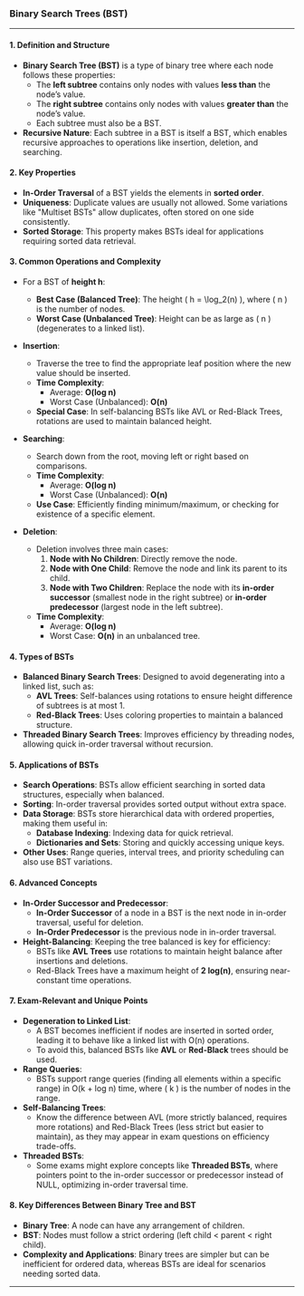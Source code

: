 ### Binary Search Trees (BST) 
---

#### 1. **Definition and Structure**
   - **Binary Search Tree (BST)** is a type of binary tree where each node follows these properties:
     - The **left subtree** contains only nodes with values **less than** the node’s value.
     - The **right subtree** contains only nodes with values **greater than** the node’s value.
     - Each subtree must also be a BST.
   - **Recursive Nature**: Each subtree in a BST is itself a BST, which enables recursive approaches to operations like insertion, deletion, and searching.

#### 2. **Key Properties**
   - **In-Order Traversal** of a BST yields the elements in **sorted order**.
   - **Uniqueness**: Duplicate values are usually not allowed. Some variations like "Multiset BSTs" allow duplicates, often stored on one side consistently.
   - **Sorted Storage**: This property makes BSTs ideal for applications requiring sorted data retrieval.

#### 3. **Common Operations and Complexity**
   - For a BST of **height h**:
     - **Best Case (Balanced Tree)**: The height \( h = \log_2(n) \), where \( n \) is the number of nodes.
     - **Worst Case (Unbalanced Tree)**: Height can be as large as \( n \) (degenerates to a linked list).

   - **Insertion**:
     - Traverse the tree to find the appropriate leaf position where the new value should be inserted.
     - **Time Complexity**: 
       - Average: **O(log n)**
       - Worst Case (Unbalanced): **O(n)**
     - **Special Case**: In self-balancing BSTs like AVL or Red-Black Trees, rotations are used to maintain balanced height.

   - **Searching**:
     - Search down from the root, moving left or right based on comparisons.
     - **Time Complexity**: 
       - Average: **O(log n)**
       - Worst Case (Unbalanced): **O(n)**
     - **Use Case**: Efficiently finding minimum/maximum, or checking for existence of a specific element.

   - **Deletion**:
     - Deletion involves three main cases:
       1. **Node with No Children**: Directly remove the node.
       2. **Node with One Child**: Remove the node and link its parent to its child.
       3. **Node with Two Children**: Replace the node with its **in-order successor** (smallest node in the right subtree) or **in-order predecessor** (largest node in the left subtree).
     - **Time Complexity**:
       - Average: **O(log n)**
       - Worst Case: **O(n)** in an unbalanced tree.

#### 4. **Types of BSTs**
   - **Balanced Binary Search Trees**: Designed to avoid degenerating into a linked list, such as:
     - **AVL Trees**: Self-balances using rotations to ensure height difference of subtrees is at most 1.
     - **Red-Black Trees**: Uses coloring properties to maintain a balanced structure.
   - **Threaded Binary Search Trees**: Improves efficiency by threading nodes, allowing quick in-order traversal without recursion.

#### 5. **Applications of BSTs**
   - **Search Operations**: BSTs allow efficient searching in sorted data structures, especially when balanced.
   - **Sorting**: In-order traversal provides sorted output without extra space.
   - **Data Storage**: BSTs store hierarchical data with ordered properties, making them useful in:
     - **Database Indexing**: Indexing data for quick retrieval.
     - **Dictionaries and Sets**: Storing and quickly accessing unique keys.
   - **Other Uses**: Range queries, interval trees, and priority scheduling can also use BST variations.

#### 6. **Advanced Concepts**
   - **In-Order Successor and Predecessor**:
     - **In-Order Successor** of a node in a BST is the next node in in-order traversal, useful for deletion.
     - **In-Order Predecessor** is the previous node in in-order traversal.
   - **Height-Balancing**: Keeping the tree balanced is key for efficiency:
     - BSTs like **AVL Trees** use rotations to maintain height balance after insertions and deletions.
     - Red-Black Trees have a maximum height of **2 log(n)**, ensuring near-constant time operations.

#### 7. **Exam-Relevant and Unique Points**
   - **Degeneration to Linked List**:
     - A BST becomes inefficient if nodes are inserted in sorted order, leading it to behave like a linked list with O(n) operations.
     - To avoid this, balanced BSTs like **AVL** or **Red-Black** trees should be used.
   - **Range Queries**:
     - BSTs support range queries (finding all elements within a specific range) in O(k + log n) time, where \( k \) is the number of nodes in the range.
   - **Self-Balancing Trees**:
     - Know the difference between AVL (more strictly balanced, requires more rotations) and Red-Black Trees (less strict but easier to maintain), as they may appear in exam questions on efficiency trade-offs.
   - **Threaded BSTs**:
     - Some exams might explore concepts like **Threaded BSTs**, where pointers point to the in-order successor or predecessor instead of NULL, optimizing in-order traversal time.

#### 8. **Key Differences Between Binary Tree and BST**
   - **Binary Tree**: A node can have any arrangement of children.
   - **BST**: Nodes must follow a strict ordering (left child < parent < right child).
   - **Complexity and Applications**: Binary trees are simpler but can be inefficient for ordered data, whereas BSTs are ideal for scenarios needing sorted data.

---
